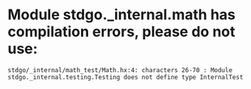 # Module stdgo._internal.math has compilation errors, please do not use:
```
stdgo/_internal/math_test/Math.hx:4: characters 26-70 : Module stdgo._internal.testing.Testing does not define type InternalTest

```


